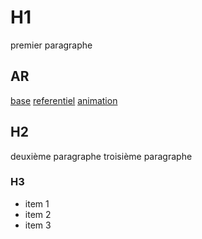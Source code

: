 # H1

premier paragraphe

## AR

[base](https://brenlwen.github.io/ar/ar.html)
[referentiel](https://brenlwen.github.io/ar/1_referentiel.html)
[animation](https://brenlwen.github.io/ar/2_animation.html)

## H2

deuxième paragraphe
troisième paragraphe

### H3

* item 1
* item 2
* item 3
